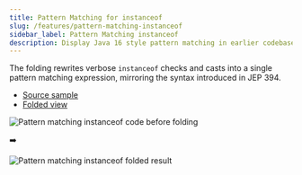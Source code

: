 ```yaml
---
title: Pattern Matching for instanceof
slug: /features/pattern-matching-instanceof
sidebar_label: Pattern Matching instanceof
description: Display Java 16 style pattern matching in earlier codebases without changing source.
---
```


The folding rewrites verbose `instanceof` checks and casts into a single pattern matching expression, mirroring the syntax introduced in JEP 394.

- [Source sample](https://github.com/AntoniRokitnicki/AdvancedExpressionFolding/blob/main/examples/data/PatternMatchingInstanceofTestData.java)
- [Folded view](https://github.com/AntoniRokitnicki/AdvancedExpressionFolding/blob/main/folded/PatternMatchingInstanceofTestData-folded.java)

![Pattern matching instanceof code before folding](https://github.com/user-attachments/assets/5a53d3ac-f7c7-4df0-aae0-14eaf2322542)

➡️

![Pattern matching instanceof folded result](https://github.com/user-attachments/assets/652604c5-cd29-4be4-adac-8ee44e9a031d)
